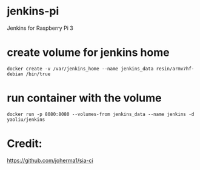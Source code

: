 # jenkins-pi
Jenkins for Raspberry Pi 3

# create volume for jenkins home

``
docker create -v /var/jenkins_home --name jenkins_data resin/armv7hf-debian /bin/true
``

# run container with the volume

``
docker run -p 8080:8080 --volumes-from jenkins_data --name jenkins -d yaoliu/jenkins
``


# Credit:

https://github.com/joherma1/sia-ci
